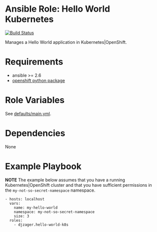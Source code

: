 Ansible Role: Hello World Kubernetes
======================

[![Build Status](https://travis-ci.org/djzager/ansible-role-hello-world-k8s.svg?branch=master)](https://travis-ci.org/djzager/ansible-role-hello-world-k8s)

Manages a Hello World application in Kubernetes|OpenShift.

# Requirements

* ansible >= 2.6
* [openshift python package](https://pypi.org/project/openshift/)

# Role Variables

See [defaults/main.yml](defaults/main.yml).

# Dependencies

None

# Example Playbook

**NOTE** The example below assumes that you have a running Kubernetes|OpenShift
cluster and that you have sufficient permissions in the
`my-not-so-secret-namespace` namespace.

```
- hosts: localhost
  vars:
    name: my-hello-world
    namespace: my-not-so-secret-namespace
    size: 3
  roles:
    - djzager.hello-world-k8s
```
